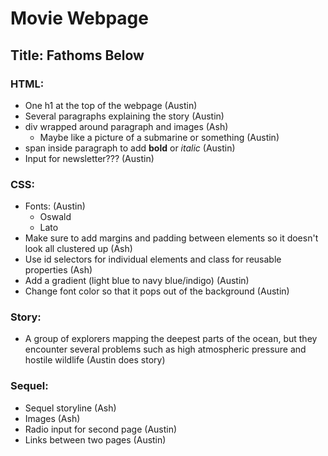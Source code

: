# Movie Webpage
## Title: Fathoms Below

### HTML:
* One h1 at the top of the webpage (Austin)
* Several paragraphs explaining the story (Austin)
* div wrapped around paragraph and images (Ash)
  * Maybe like a picture of a submarine or something (Austin)
* span inside paragraph to add **bold** or _italic_ (Austin)
* Input for newsletter??? (Austin)
### CSS:
* Fonts: (Austin)
  * Oswald
  * Lato
* Make sure to add margins and padding between elements so it doesn't look all clustered up (Ash)
* Use id selectors for individual elements and class for reusable properties (Ash)
* Add a gradient (light blue to navy blue/indigo) (Austin)
* Change font color so that it pops out of the background (Austin)
### Story:
* A group of explorers mapping the deepest parts of the ocean, but they encounter several problems such as high atmospheric pressure and hostile wildlife (Austin does story)
### Sequel:
* Sequel storyline (Ash)
* Images (Ash)
* Radio input for second page (Austin)
* Links between two pages (Austin)



